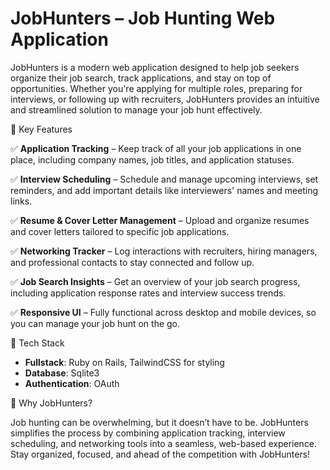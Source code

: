 # JobHunters – Job Hunting Web Application  

JobHunters is a modern web application designed to help job seekers organize their job search, track applications, and stay on top of opportunities. Whether you're applying for multiple roles, preparing for interviews, or following up with recruiters, JobHunters provides an intuitive and streamlined solution to manage your job hunt effectively.  

🌟 Key Features  

✅ **Application Tracking** – Keep track of all your job applications in one place, including company names, job titles, and application statuses.  

✅ **Interview Scheduling** – Schedule and manage upcoming interviews, set reminders, and add important details like interviewers' names and meeting links.  

✅ **Resume & Cover Letter Management** – Upload and organize resumes and cover letters tailored to specific job applications.  

✅ **Networking Tracker** – Log interactions with recruiters, hiring managers, and professional contacts to stay connected and follow up.  

✅ **Job Search Insights** – Get an overview of your job search progress, including application response rates and interview success trends.  

✅ **Responsive UI** – Fully functional across desktop and mobile devices, so you can manage your job hunt on the go.  

🚀 Tech Stack  

- **Fullstack**: Ruby on Rails, TailwindCSS for styling  
- **Database**: Sqlite3  
- **Authentication**: OAuth  

📌 Why JobHunters?  

Job hunting can be overwhelming, but it doesn’t have to be. JobHunters simplifies the process by combining application tracking, interview scheduling, and networking tools into a seamless, web-based experience. Stay organized, focused, and ahead of the competition with JobHunters!